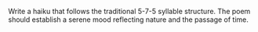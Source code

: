 Write a haiku that follows the traditional 5-7-5 syllable structure. The poem should establish a serene mood reflecting nature and the passage of time.